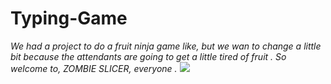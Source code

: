 # Typing-Game
*We had a project to do a fruit ninja game like, but we wan to change a little bit because the attendants are going to get a little tired of fruit
 .*
*So welcome to, ZOMBIE SLICER, everyone .*
![](https://media.tenor.com/a-cRa39SX2YAAAAi/zombie-stiker.gif)

